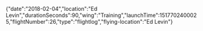 {"date":"2018-02-04","location":"Ed Levin","durationSeconds":90,"wing":"Training","launchTime":1517702400025,"flightNumber":26,"type":"flightlog","flying-location":"Ed Levin"}
